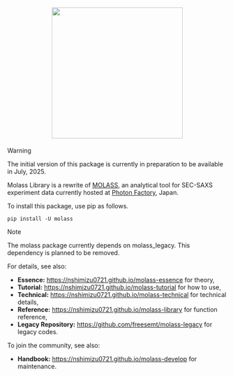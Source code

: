<h1 align="center"><a href="https://nshimizu0721.github.io/molass-library"><img src="docs/_static/molass-title.png" width="300"></a></h1>

> [!WARNING]
> The initial version of this package is currently in preparation to be available in July, 2025.

Molass Library is a rewrite of [MOLASS](https://www.jstage.jst.go.jp/article/biophysico/20/1/20_e200001/_article), an analytical tool for SEC-SAXS experiment data currently hosted at [Photon Factory](https://pfwww.kek.jp/saxs/MOLASS.html), Japan.

To install this package, use pip as follows.

```
pip install -U molass
```

> [!NOTE]
> The molass package currently depends on molass_legacy. This dependency is planned to be removed.

For details, see also:

- **Essence:** https://nshimizu0721.github.io/molass-essence for theory,
- **Tutorial:** https://nshimizu0721.github.io/molass-tutorial for how to use,
- **Technical:** https://nshimizu0721.github.io/molass-technical for technical details,
- **Reference:** https://nshimizu0721.github.io/molass-library for function reference,
- **Legacy Repository:** https://github.com/freesemt/molass-legacy for legacy codes.

To join the community, see also:

- **Handbook:** https://nshimizu0721.github.io/molass-develop for maintenance.

<br>